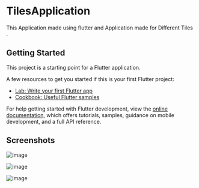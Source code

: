 # TilesApplication

This Application made using flutter and Application made for Different Tiles .

## Getting Started

This project is a starting point for a Flutter application.

A few resources to get you started if this is your first Flutter project:

- [Lab: Write your first Flutter app](https://docs.flutter.dev/get-started/codelab)
- [Cookbook: Useful Flutter samples](https://docs.flutter.dev/cookbook)

For help getting started with Flutter development, view the
[online documentation](https://docs.flutter.dev/), which offers tutorials,
samples, guidance on mobile development, and a full API reference.

## Screenshots 

![image](https://user-images.githubusercontent.com/75213176/201274559-c19aaffa-fc3c-4f6a-9183-3c139b967f42.png)

![image](https://user-images.githubusercontent.com/75213176/201274641-bba49594-dabb-4813-9bbc-715d0ee880a5.png)

![image](https://user-images.githubusercontent.com/75213176/201274708-bfbff5e6-5c1c-4b65-b1bb-5be9d3ed9d3b.png)

